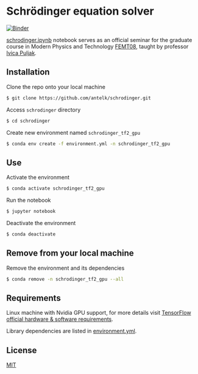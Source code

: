  # Schrödinger equation solver
 
[![Binder](https://mybinder.org/badge_logo.svg)](https://blank.org/)

[schrodinger.ipynb](https://github.com/antelk/schrodinger/blob/master/schrodinger.ipynb) notebook serves as an official seminar for the graduate course in Modern Physics and Technology [FEMT08](https://nastava.fesb.unist.hr/nastava/predmeti/11624), taught by professor [Ivica Puljak](https://ivicapuljak.com/).

## Installation 

Clone the repo onto your local machine

```bash
$ git clone https://github.com/antelk/schrodinger.git
```

Access `schrodinger` directory

```bash
$ cd schrodinger
```

Create new environment named `schrodinger_tf2_gpu`

```bash
$ conda env create -f environment.yml -n schrodinger_tf2_gpu
```

## Use

Activate the environment

```bash
$ conda activate schrodinger_tf2_gpu
```

Run the notebook

```bash
$ jupyter notebook
```

Deactivate the environment

```bash
$ conda deactivate
```

## Remove from your local machine

Remove the environment and its dependencies

```bash
$ conda remove -n schrodinger_tf2_gpu --all
```

## Requirements

Linux machine with Nvidia GPU support, for more details visit [TensorFlow official hardware & software requirements](https://www.tensorflow.org/install/gpu).

Library dependencies are listed in [environment.yml](https://github.com/antelk/schrodinger/environment.yml).

## License

[MIT](https://github.com/antelk/schrodinger/LICENSE)
